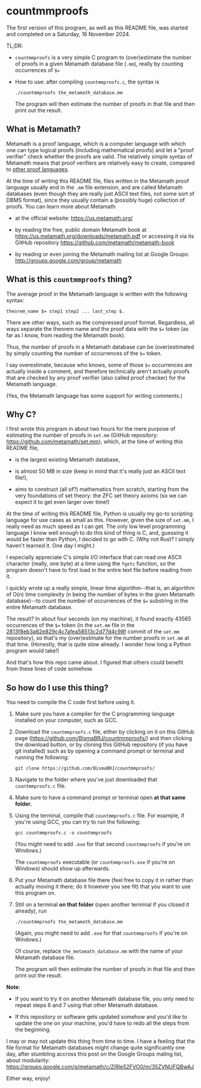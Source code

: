 # countmmproofs

The first version of this program, as well as this README file, was started and completed on a Saturday, 16 November 2024.

TL;DR:

- `countmmproofs` is a very simple C program to (over)estimate the number of proofs in a given Metamath database file (`.mm`), really by counting occurrences of `$=`

- How to use: after compiling `countmmproofs.c`, the syntax is

    ```
    ./countmmproofs the_metamath_database.mm
    ```

    The program will then estimate the number of proofs in that file and then print out the result.

## What is Metamath?

Metamath is a proof language, which is a computer language with which one can type logical proofs (including mathematical proofs) and let a "proof verifier" check whether the proofs are valid. The relatively simple syntax of Metamath means that proof verifiers are relatively easy to create, compared to [other proof languages](https://en.wikipedia.org/wiki/Proof_assistant).

At the time of writing this README file, files written in the Metamath proof language usually end in the `.mm` file extension, and are called Metamath databases (even though they are really just ASCII text files, not some sort of DBMS format), since they usually contain a (possibly huge) collection of proofs. You can learn more about Metamath

- at the official website: <https://us.metamath.org/>

- by reading the free, public domain Metamath book at <https://us.metamath.org/downloads/metamath.pdf> or accessing it via its GitHub repository <https://github.com/metamath/metamath-book>

- by reading or even joining the Metamath mailing list at Google Groups: <http://groups.google.com/group/metamath>

## What is this `countmmproofs` thing?

The average proof in the Metamath language is written with the following syntax:

```metamath
theorem_name $= step1 step2 ... last_step $.
```

There are other ways, such as the compressed proof format. Regardless, all ways separate the theorem name and the proof data with the `$=` token (as far as I know, from reading the Metamath book).

Thus, the number of proofs in a Metamath database can be (over)estimated by simply counting the number of occurrences of the `$=` token.

I say overestimate, because who knows, some of those `$=` occurrences are actually inside a comment, and therefore technically aren't actually proofs that are checked by any proof verifier (also called proof checker) for the Metamath language.

(Yes, the Metamath language has some support for writing comments.)

## Why C?

I first wrote this program in about two hours for the mere purpose of estimating the number of proofs in `set.mm` (GitHub repository: <https://github.com/metamath/set.mm>), which, at the time of writing this README file,

- is the largest existing Metamath database,

- is almost 50 MB in size (keep in mind that it's really just an ASCII text file!),

- aims to construct (all of?) mathematics from scratch, starting from the very foundations of set theory: the ZFC set theory axioms (so we can expect it to get even larger over time!)

At the time of writing this README file, Python is usually my go-to scripting language for use cases as small as this. However, given the size of `set.mm`, I really need as much speed as I can get. The only low level programming language I know well enough to do this kind of thing is C, and, guessing it would be faster than Python, I decided to go with C. (Why not Rust? I simply haven't learned it. One day I might.)

I especially appreciate C's simple I/O interface that can read one ASCII character (really, one byte) at a time using the `fgetc` function, so the program doesn't have to first load in the entire text file before reading from it.

I quickly wrote up a really simple, linear time algorithm--that is, an algorithm of O(n) time complexity (n being the number of bytes in the given Metamath database)--to count the number of occurrences of the `$=` substring in the entire Metamath database.

The result? In about four seconds (on my machine), it found exactly 43565 occurrences of the `$=` token (in the `set.mm` file in the [2813f8eb3a62e829c4c7afea58513c2d77d4c98f](https://www.github.com/metamath/set.mm/commit/2813f8eb3a62e829c4c7afea58513c2d77d4c98f) commit of the `set.mm` repository), so that's my (over)estimate for the number proofs in `set.mm` at that time. (Honestly, that is quite slow already. I wonder how long a Python program would take!)

And that's how this repo came about. I figured that others could benefit from these lines of code somehow.

## So how do I use this thing?

You need to compile the C code first before using it.

1. Make sure you have a compiler for the C programming language installed on your computer, such as GCC.

2. Download the `countmmproofs.c` file, either by clicking on it on this GitHub page (<https://github.com/BismaBRJ/countmmproofs/>) and then clicking the download button, or by cloning this GitHub repository (if you have git installed) such as by opening a command prompt or terminal and running the following:

    ```
    git clone https://github.com/BismaBRJ/countmmproofs/
    ```

3. Navigate to the folder where you've just downloaded that `countmmproofs.c` file.

4. Make sure to have a command prompt or terminal open **at that same folder.**

5. Using the terminal, compile that `countmmproofs.c` file. For example, if you're using GCC, you can try to run the following:

    ```
    gcc countmmproofs.c -o countmmproofs
    ```

    (You might need to add `.exe` for that second `countmmproofs` if you're on Windows.)

    The `countmmproofs` executable (or `countmmproofs.exe` if you're on Windows) should show up afterwards.

6. Put your Metamath database file there (feel free to copy it in rather than actually moving it there; do it however you see fit) that you want to use this program on.

7. Still on a terminal **on that folder** (open another terminal if you closed it already), run

    ```
    ./countmmproofs the_metamath_database.mm
    ```

    (Again, you might need to add `.exe` for that `countmmproofs` if you're on Windows.)

    Of course, replace `the_metamath_database.mm` with the name of your Metamath database file.

    The program will then estimate the number of proofs in that file and then print out the result.

**Note:**

- If you want to try it on another Metamath database file, you only need to repeat steps 6 and 7 using that other Metamath database.

- If this repository or software gets updated somehow and you'd like to update the one on your machine, you'd have to redo all the steps from the beginning.

I may or may not update this thing from time to time. I have a feeling that the file format for Metamath databases might change quite significantly one day, after stumbling accross this post on the Google Groups maling list, about modularity: <https://groups.google.com/g/metamath/c/ZlRle52FVO0/m/35ZVNUFQBwAJ>

Either way, enjoy!

